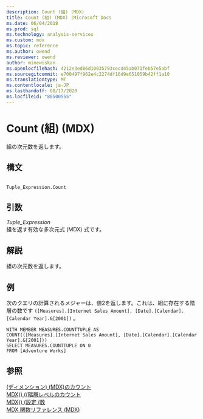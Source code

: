 ```yaml
---
description: Count (組) (MDX)
title: Count (組) (MDX) |Microsoft Docs
ms.date: 06/04/2018
ms.prod: sql
ms.technology: analysis-services
ms.custom: mdx
ms.topic: reference
ms.author: owend
ms.reviewer: owend
author: minewiskan
ms.openlocfilehash: 4212e3ed86d10035793cecd45ab071feb57e5abf
ms.sourcegitcommit: e700497f962e4c2274df16d9e651059b42ff1a10
ms.translationtype: MT
ms.contentlocale: ja-JP
ms.lasthandoff: 08/17/2020
ms.locfileid: "88500555"
---
```

# <a name="count-tuple-mdx"></a>Count (組) (MDX)


  組の次元数を返します。  
  
## <a name="syntax"></a>構文  
  
```  
  
Tuple_Expression.Count  
```  
  
## <a name="arguments"></a>引数  
 *Tuple_Expression*  
 組を返す有効な多次元式 (MDX) 式です。  
  
## <a name="remarks"></a>解説  
 組の次元数を返します。  
  
## <a name="example"></a>例  
 次のクエリの計算されるメジャーは、値2を返します。これは、組に存在する階層の数です `([Measures].[Internet Sales Amount], [Date].[Calendar].[Calendar Year].&[2001])` 。  
  
```  
WITH MEMBER MEASURES.COUNTTUPLE AS  
COUNT(([Measures].[Internet Sales Amount], [Date].[Calendar].[Calendar Year].&[2001]))  
SELECT MEASURES.COUNTTUPLE ON 0  
FROM [Adventure Works]  
```  
  
## <a name="see-also"></a>参照  
 [&#40;ディメンション&#41; &#40;MDX&#41;のカウント ](../mdx/count-dimension-mdx.md)   
 [MDX&#41;&#41; &#40;&#40;階層レベルのカウント ](../mdx/count-hierarchy-levels-mdx.md)   
 [MDX&#41;&#41; &#40;設定 &#40;数 ](../mdx/count-set-mdx.md)   
 [MDX 関数リファレンス &#40;MDX&#41;](../mdx/mdx-function-reference-mdx.md)  
  
  

